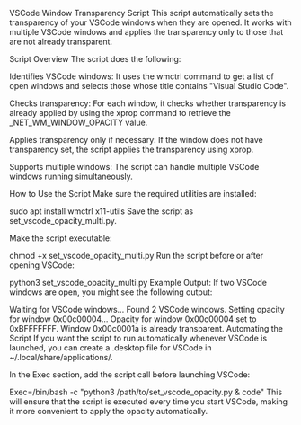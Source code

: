 VSCode Window Transparency Script
This script automatically sets the transparency of your VSCode windows when they are opened. It works with multiple VSCode windows and applies the transparency only to those that are not already transparent.

Script Overview
The script does the following:

Identifies VSCode windows: It uses the wmctrl command to get a list of open windows and selects those whose title contains "Visual Studio Code".

Checks transparency: For each window, it checks whether transparency is already applied by using the xprop command to retrieve the _NET_WM_WINDOW_OPACITY value.

Applies transparency only if necessary: If the window does not have transparency set, the script applies the transparency using xprop.

Supports multiple windows: The script can handle multiple VSCode windows running simultaneously.

How to Use the Script
Make sure the required utilities are installed:

sudo apt install wmctrl x11-utils
Save the script as set_vscode_opacity_multi.py.

Make the script executable:

chmod +x set_vscode_opacity_multi.py
Run the script before or after opening VSCode:

python3 set_vscode_opacity_multi.py
Example Output:
If two VSCode windows are open, you might see the following output:

Waiting for VSCode windows...
Found 2 VSCode windows.
Setting opacity for window 0x00c00004...
Opacity for window 0x00c00004 set to 0xBFFFFFFF.
Window 0x00c0001a is already transparent.
Automating the Script
If you want the script to run automatically whenever VSCode is launched, you can create a .desktop file for VSCode in ~/.local/share/applications/.

In the Exec section, add the script call before launching VSCode:

Exec=/bin/bash -c "python3 /path/to/set_vscode_opacity.py & code"
This will ensure that the script is executed every time you start VSCode, making it more convenient to apply the opacity automatically.